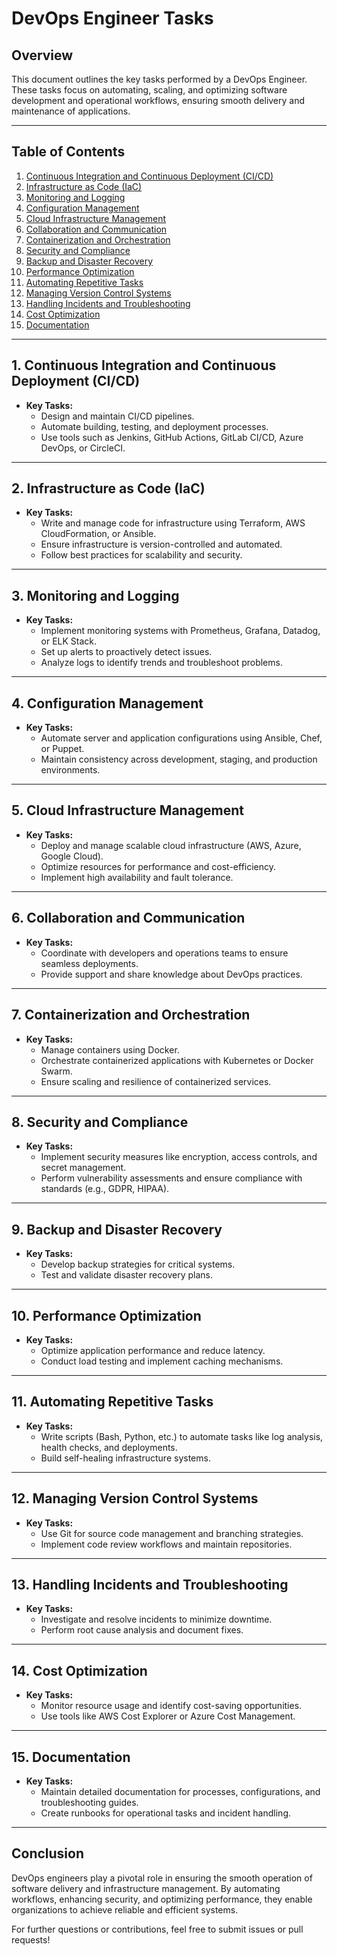 # DevOps Engineer Tasks

## Overview
This document outlines the key tasks performed by a DevOps Engineer. These tasks focus on automating, scaling, and optimizing software development and operational workflows, ensuring smooth delivery and maintenance of applications.

---

## Table of Contents
1. [Continuous Integration and Continuous Deployment (CI/CD)](#1-continuous-integration-and-continuous-deployment-cicd)
2. [Infrastructure as Code (IaC)](#2-infrastructure-as-code-iac)
3. [Monitoring and Logging](#3-monitoring-and-logging)
4. [Configuration Management](#4-configuration-management)
5. [Cloud Infrastructure Management](#5-cloud-infrastructure-management)
6. [Collaboration and Communication](#6-collaboration-and-communication)
7. [Containerization and Orchestration](#7-containerization-and-orchestration)
8. [Security and Compliance](#8-security-and-compliance)
9. [Backup and Disaster Recovery](#9-backup-and-disaster-recovery)
10. [Performance Optimization](#10-performance-optimization)
11. [Automating Repetitive Tasks](#11-automating-repetitive-tasks)
12. [Managing Version Control Systems](#12-managing-version-control-systems)
13. [Handling Incidents and Troubleshooting](#13-handling-incidents-and-troubleshooting)
14. [Cost Optimization](#14-cost-optimization)
15. [Documentation](#15-documentation)

---

## 1. Continuous Integration and Continuous Deployment (CI/CD)
- **Key Tasks:**
  - Design and maintain CI/CD pipelines.
  - Automate building, testing, and deployment processes.
  - Use tools such as Jenkins, GitHub Actions, GitLab CI/CD, Azure DevOps, or CircleCI.

---

## 2. Infrastructure as Code (IaC)
- **Key Tasks:**
  - Write and manage code for infrastructure using Terraform, AWS CloudFormation, or Ansible.
  - Ensure infrastructure is version-controlled and automated.
  - Follow best practices for scalability and security.

---

## 3. Monitoring and Logging
- **Key Tasks:**
  - Implement monitoring systems with Prometheus, Grafana, Datadog, or ELK Stack.
  - Set up alerts to proactively detect issues.
  - Analyze logs to identify trends and troubleshoot problems.

---

## 4. Configuration Management
- **Key Tasks:**
  - Automate server and application configurations using Ansible, Chef, or Puppet.
  - Maintain consistency across development, staging, and production environments.

---

## 5. Cloud Infrastructure Management
- **Key Tasks:**
  - Deploy and manage scalable cloud infrastructure (AWS, Azure, Google Cloud).
  - Optimize resources for performance and cost-efficiency.
  - Implement high availability and fault tolerance.

---

## 6. Collaboration and Communication
- **Key Tasks:**
  - Coordinate with developers and operations teams to ensure seamless deployments.
  - Provide support and share knowledge about DevOps practices.

---

## 7. Containerization and Orchestration
- **Key Tasks:**
  - Manage containers using Docker.
  - Orchestrate containerized applications with Kubernetes or Docker Swarm.
  - Ensure scaling and resilience of containerized services.

---

## 8. Security and Compliance
- **Key Tasks:**
  - Implement security measures like encryption, access controls, and secret management.
  - Perform vulnerability assessments and ensure compliance with standards (e.g., GDPR, HIPAA).

---

## 9. Backup and Disaster Recovery
- **Key Tasks:**
  - Develop backup strategies for critical systems.
  - Test and validate disaster recovery plans.

---

## 10. Performance Optimization
- **Key Tasks:**
  - Optimize application performance and reduce latency.
  - Conduct load testing and implement caching mechanisms.

---

## 11. Automating Repetitive Tasks
- **Key Tasks:**
  - Write scripts (Bash, Python, etc.) to automate tasks like log analysis, health checks, and deployments.
  - Build self-healing infrastructure systems.

---

## 12. Managing Version Control Systems
- **Key Tasks:**
  - Use Git for source code management and branching strategies.
  - Implement code review workflows and maintain repositories.

---

## 13. Handling Incidents and Troubleshooting
- **Key Tasks:**
  - Investigate and resolve incidents to minimize downtime.
  - Perform root cause analysis and document fixes.

---

## 14. Cost Optimization
- **Key Tasks:**
  - Monitor resource usage and identify cost-saving opportunities.
  - Use tools like AWS Cost Explorer or Azure Cost Management.

---

## 15. Documentation
- **Key Tasks:**
  - Maintain detailed documentation for processes, configurations, and troubleshooting guides.
  - Create runbooks for operational tasks and incident handling.

---

## Conclusion
DevOps engineers play a pivotal role in ensuring the smooth operation of software delivery and infrastructure management. By automating workflows, enhancing security, and optimizing performance, they enable organizations to achieve reliable and efficient systems.

For further questions or contributions, feel free to submit issues or pull requests!

